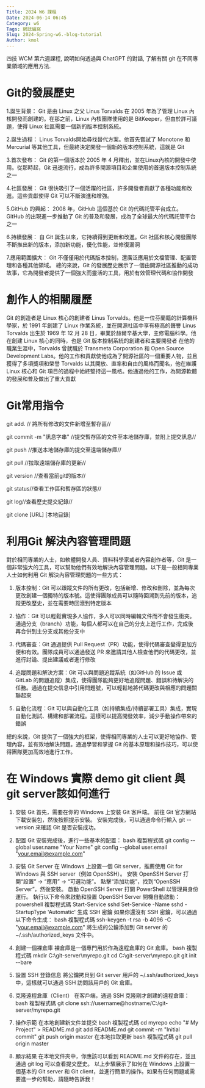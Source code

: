 ```yaml
---
Title: 2024 W6 課程
Date: 2024-06-14 06:45
Category: w6
Tags: 網誌編寫
Slug: 2024-Spring-w6.-blog-tutorial
Author: kmol
---
```


四技 WCM 第六週課程, 說明如何透過與 ChatGPT 的對話, 了解有關 git 在不同專業領域的應用方法.

<!-- PELICAN_END_SUMMARY -->

# Git的發展歷史
1.誕生背景： Git 是由 Linux 之父 Linus Torvalds 在 2005 年為了管理 Linux 內核開發而創建的。在那之前，Linux 內核團隊使用的是 BitKeeper，但由於許可議題，使得 Linux 社區需要一個新的版本控制系統。

2.誕生過程： Linus Torvalds開始尋找替代方案。他首先嘗試了 Monotone 和 Mercurial 等其他工具，但最終決定開發一個新的版本控制系統，這就是 Git

3.首次發布： Git 的第一個版本於 2005 年 4 月釋出，並在Linux內核的開發中使用。從那時起，Git 迅速流行，成為許多開源項目和企業使用的首選版本控制系統之一

4.社區發展： Git 很快吸引了一個活躍的社區，許多開發者貢獻了各種功能和改進。這些貢獻使得 Git 可以不斷演進和增強。

5.GitHub 的興起： 2008 年，GitHub 這個基於 Git 的代碼託管平台成立。GitHub 的出現進一步推動了 Git 的普及和發展，成為了全球最大的代碼託管平台之一

6.持續發展： 自 Git 誕生以來，它持續得到更新和改進。Git 社區和核心開發團隊不斷推出新的版本，添加新功能，優化性能，並修復漏洞

7.應用範圍擴大： Git 不僅僅用於代碼版本控制，還廣泛應用於文檔管理、配置管理和各種其他領域。
總的來說，Git 的發展歷史展示了一個由開源社區推動的成功故事，它為開發者提供了一個強大而靈活的工具，用於有效管理代碼和協作開發

# 創作人的相關履歷
Git 的創造者是 Linux 核心的創建者 Linus Torvalds。他是一位芬蘭籍的計算機科學家，於 1991 年創建了 Linux 作業系統，並在開源社區中享有極高的聲譽
Linus Torvalds 出生於 1969 年 12 月 28 日，畢業於赫爾辛基大學，主修電腦科學。他在創建 Linux 核心的同時，也是 Git 版本控制系統的創建者和主要開發者
在他的職業生涯中，Torvalds 曾就職於 Transmeta Corporation 和 Open Source Development Labs。他的工作和貢獻使他成為了開源社區的一個重要人物，並且獲得了多項獎項和榮譽
Torvalds 以其開放、直率和自由的風格而聞名，他在維護 Linux 核心和 Git 項目的過程中始終堅持這一風格。他通過他的工作，為開源軟體的發展和普及做出了重大貢獻

# Git常用指令
git add.  // 將所有修改的文件新增至暫存區//

git commit -m "訊息字串" //提交暫存區的文件至本地儲存庫，並附上提交訊息//

git push //推送本地儲存庫的提交至遠端儲存庫//

git pull //拉取遠端儲存庫的更新//

git version  //查看當前git的版本//

git status//查看工作區和暫存區的狀態//

git log//查看歷史提交紀錄//

git clone [URL] [本地目錄]

# 利用Git 解決內容管理問題
對於相同專業的人士，如軟體開發人員、資料科學家或者內容創作者等，Git 是一個非常強大的工具，可以幫助他們有效地解決內容管理問題。以下是一般相同專業人士如何利用 Git 解決內容管理問題的一些方式：

1. 版本控制：Git 可以跟蹤文件的所有更改，包括新增、修改和刪除，並為每次更改創建一個獨特的版本號。這使得團隊成員可以隨時回溯到先前的版本，追蹤更改歷史，並在需要時回滾到特定版本

2. 協作：Git 可以輕鬆實現多人協作，多人可以同時編輯文件而不會發生衝突。通過分支（branch）功能，每個人都可以在自己的分支上進行工作，完成後再合併到主分支或其他分支中

3. 代碼審查：Git 通過提供 Pull Request（PR）功能，使得代碼審查變得更加方便和有效。團隊成員可以通過發送 PR 來邀請其他人檢查他們的代碼更改，並進行討論、提出建議或者進行修改

4. 追蹤問題和解決方案：Git 可以與問題追蹤系統（如GitHub 的 Issue 或 GitLab 的問題追蹤）集成，使得團隊能夠更好地追蹤問題、錯誤和待解決的任務。通過在提交信息中引用問題號，可以輕鬆地將代碼更改與相應的問題關聯起來

5. 自動化流程：Git 可以與自動化工具（如持續集成/持續部署工具）集成，實現自動化測試、構建和部署流程。這樣可以提高開發效率，減少手動操作帶來的錯誤

總的來說，Git 提供了一個強大的框架，使得相同專業的人士可以更好地協作、管理內容，並有效地解決問題。通過學習和掌握 Git 的基本原理和操作技巧，可以使得團隊更加高效地進行工作。

# 在 Windows 實際 demo git client 與 git server該如何進行
1. 安裝 Git
首先，需要在你的 Windows 上安裝 Git 客戶端。
前往 Git 官方網站下載安裝包，然後按照提示安裝。
安裝完成後，可以通過命令行輸入 git --version 來確認 Git 是否安裝成功。

2. 配置 Git
安裝完成後，進行一些基本的配置：
bash
複製程式碼
git config --global user.name "Your Name"
git config --global user.email "your.email@example.com"

3. 安裝 Git Server
在 Windows 上設置一個 Git server，推薦使用 Git for Windows 與 SSH server（例如 OpenSSH）。
安裝 OpenSSH Server
打開“設置” -> “應用” -> “可選功能”。
點擊“添加功能”，找到“OpenSSH Server”，然後安裝。
啟動 OpenSSH Server
打開 PowerShell 以管理員身份運行。
執行以下命令來啟動和設置 OpenSSH Server 開機自動啟動：
powershell
複製程式碼
Start-Service sshd
Set-Service -Name sshd -StartupType 'Automatic'
生成 SSH 密鑰
如果你還沒有 SSH 密鑰，可以通過以下命令生成：
bash
複製程式碼
ssh-keygen -t rsa -b 4096 -C "your.email@example.com"
將生成的公鑰添加到 Git server 的 ~/.ssh/authorized_keys 文件中。

4. 創建一個裸倉庫
裸倉庫是一個專門用於作為遠程倉庫的 Git 倉庫。
bash
複製程式碼
mkdir C:\git-server\myrepo.git
cd C:\git-server\myrepo.git
git init --bare

5. 設置 SSH 登錄信息
將公鑰拷貝到 Git server 用戶的 ~/.ssh/authorized_keys 中，這樣就可以通過 SSH 訪問該用戶的 Git 倉庫。

6. 克隆遠程倉庫（Client）
在客戶端，通過 SSH 克隆剛才創建的遠程倉庫：
bash
複製程式碼
git clone ssh://username@hostname/C:/git-server/myrepo.git

7. 操作示範
在本地創建新文件並提交
bash
複製程式碼
cd myrepo
echo "# My Project" > README.md
git add README.md
git commit -m "Initial commit"
git push origin master
在本地拉取更新
bash
複製程式碼
git pull origin master

8. 顯示結果
在本地文件夾中，你應該可以看到 README.md 文件的存在，並且通過 git log 可以查看提交歷史。
以上步驟展示了如何在 Windows 上設置一個基本的 Git server 和 Git client，並進行簡單的操作。如果有任何問題或需要進一步的幫助，請隨時告訴我！







